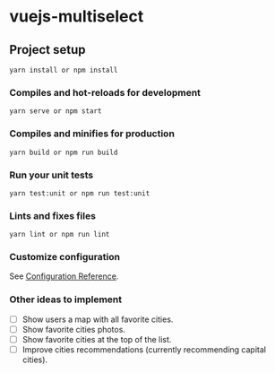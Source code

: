 # vuejs-multiselect

## Project setup
```
yarn install or npm install
```

### Compiles and hot-reloads for development
```
yarn serve or npm start
```

### Compiles and minifies for production
```
yarn build or npm run build
```

### Run your unit tests
```
yarn test:unit or npm run test:unit
```

### Lints and fixes files
```
yarn lint or npm run lint
```

### Customize configuration
See [Configuration Reference](https://cli.vuejs.org/config/).

### Other ideas to implement
- [ ] Show users a map with all favorite cities.
- [ ] Show favorite cities photos.
- [ ] Show favorite cities at the top of the list.
- [ ] Improve cities recommendations (currently recommending capital cities).
